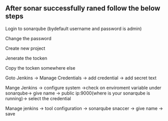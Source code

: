 <h2>After sonar successfully raned follow the below steps</h2>

Login to sonarqube (bydefault username and password is admin)

Change the  password 

Create new project 

Jenerate the tocken 

Copy the tocken somewhere else 

Goto Jenkins -> Manage Credentials -> add credential -> add secret text 

Mange Jenkins -> configure system ->check on enviroment variable under sonarqube-> give name -> public ip:9000(where is your sonarqube is running)-> select the credential

Manage jenkins -> tool configuration ->  sonarqube snaccer -> give name -> save 

